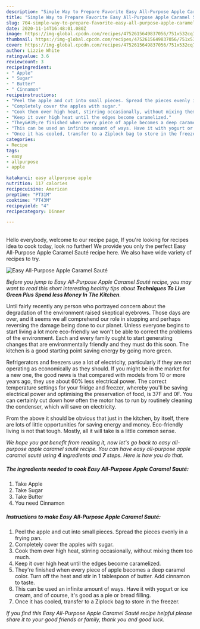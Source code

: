 ```yaml
---
description: "Simple Way to Prepare Favorite Easy All-Purpose Apple Caramel Sauté"
title: "Simple Way to Prepare Favorite Easy All-Purpose Apple Caramel Sauté"
slug: 704-simple-way-to-prepare-favorite-easy-all-purpose-apple-caramel-saute
date: 2020-11-14T16:48:01.080Z
image: https://img-global.cpcdn.com/recipes/4752615649837056/751x532cq70/easy-all-purpose-apple-caramel-saute-recipe-main-photo.jpg
thumbnail: https://img-global.cpcdn.com/recipes/4752615649837056/751x532cq70/easy-all-purpose-apple-caramel-saute-recipe-main-photo.jpg
cover: https://img-global.cpcdn.com/recipes/4752615649837056/751x532cq70/easy-all-purpose-apple-caramel-saute-recipe-main-photo.jpg
author: Lizzie White
ratingvalue: 3.6
reviewcount: 3
recipeingredient:
- " Apple"
- " Sugar"
- " Butter"
- " Cinnamon"
recipeinstructions:
- "Peel the apple and cut into small pieces. Spread the pieces evenly in a frying pan."
- "Completely cover the apples with sugar."
- "Cook them over high heat, stirring occasionally, without mixing them too much."
- "Keep it over high heat until the edges become caramelized."
- "They&#39;re finished when every piece of apple becomes a deep caramel color. Turn off the heat and stir in 1 tablespoon of butter. Add cinnamon to taste."
- "This can be used an infinite amount of ways. Have it with yogurt or ice cream, and of course, it&#39;s good as a pie or bread filling."
- "Once it has cooled, transfer to a Ziplock bag to store in the freezer."
categories:
- Recipe
tags:
- easy
- allpurpose
- apple

katakunci: easy allpurpose apple 
nutrition: 117 calories
recipecuisine: American
preptime: "PT31M"
cooktime: "PT43M"
recipeyield: "4"
recipecategory: Dinner

---
```

<br>
Hello everybody, welcome to our recipe page, If you're looking for recipes idea to cook today, look no further! We provide you only the perfect Easy All-Purpose Apple Caramel Sauté recipe here. We also have wide variety of recipes to try.
<br>


![Easy All-Purpose Apple Caramel Sauté](https://img-global.cpcdn.com/recipes/4752615649837056/751x532cq70/easy-all-purpose-apple-caramel-saute-recipe-main-photo.jpg)

<i>Before you jump to Easy All-Purpose Apple Caramel Sauté recipe, you may want to read this short interesting healthy tips about 
<strong>Techniques To Live Green Plus Spend less Money In The Kitchen</strong>.</i>
</br>

Until fairly recently any person who portrayed concern about the degradation of the environment raised skeptical eyebrows. Those days are over, and it seems we all comprehend our role in stopping and perhaps reversing the damage being done to our planet. Unless everyone begins to start living a lot more eco-friendly we won't be able to correct the problems of the environment. Each and every family ought to start generating changes that are environmentally friendly and they must do this soon. The kitchen is a good starting point saving energy by going more green.

Refrigerators and freezers use a lot of electricity, particularly if they are not operating as economically as they should. If you might be in the market for a new one, the good news is that compared with models from 10 or more years ago, they use about 60% less electrical power. The correct temperature settings for your fridge and freezer, whereby you'll be saving electrical power and optimising the preservation of food, is 37F and 0F. You can certainly cut down how often the motor has to run by routinely cleaning the condenser, which will save on electricity.

From the above it should be obvious that just in the kitchen, by itself, there are lots of little opportunities for saving energy and money. Eco-friendly living is not that tough. Mostly, all it will take is a little common sense.


<i>We hope you got benefit from reading it, now let's go back to easy all-purpose apple caramel sauté recipe. You can have easy all-purpose apple caramel sauté using <strong>4</strong> ingredients and <strong>7</strong> steps. Here is how you do that.
</i>

##### The ingredients needed to cook Easy All-Purpose Apple Caramel Sauté:

1. Take  Apple
1. Take  Sugar
1. Take  Butter
1. You need  Cinnamon


##### Instructions to make Easy All-Purpose Apple Caramel Sauté:

1. Peel the apple and cut into small pieces. Spread the pieces evenly in a frying pan.
1. Completely cover the apples with sugar.
1. Cook them over high heat, stirring occasionally, without mixing them too much.
1. Keep it over high heat until the edges become caramelized.
1. They&#39;re finished when every piece of apple becomes a deep caramel color. Turn off the heat and stir in 1 tablespoon of butter. Add cinnamon to taste.
1. This can be used an infinite amount of ways. Have it with yogurt or ice cream, and of course, it&#39;s good as a pie or bread filling.
1. Once it has cooled, transfer to a Ziplock bag to store in the freezer.


<i>If you find this Easy All-Purpose Apple Caramel Sauté recipe helpful please share it to your good friends or family, thank you and good luck.</i>
